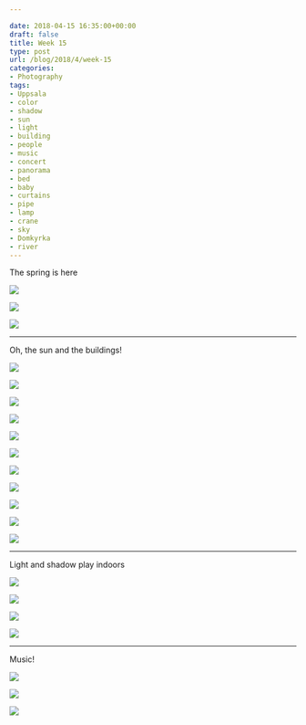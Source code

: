 ```yaml
---

date: 2018-04-15 16:35:00+00:00
draft: false
title: Week 15
type: post
url: /blog/2018/4/week-15
categories:
- Photography
tags:
- Uppsala
- color
- shadow
- sun
- light
- building
- people
- music
- concert
- panorama
- bed
- baby
- curtains
- pipe
- lamp
- crane
- sky
- Domkyrka
- river
---
```


The spring is here



  
![](/images/2018-04-15-20184week-15/IMG_5477.jpg)

  

  
![](/images/2018-04-15-20184week-15/IMG_5435.jpg)

  

  
![](/images/2018-04-15-20184week-15/IMG_5414.jpg)

  



* * *

Oh, the sun and the buildings!



  
![](/images/2018-04-15-20184week-15/IMG_5411.jpg)

  

  
![](/images/2018-04-15-20184week-15/IMG_5412.jpg)

  

  
![](/images/2018-04-15-20184week-15/IMG_5413.jpg)

  

  
![](/images/2018-04-15-20184week-15/IMG_5434.jpg)

  

  
![](/images/2018-04-15-20184week-15/IMG_5437.jpg)

  

  
![](/images/2018-04-15-20184week-15/IMG_5439.jpg)

  

  
![](/images/2018-04-15-20184week-15/IMG_5470.jpg)

  

  
![](/images/2018-04-15-20184week-15/IMG_5402.jpg)

  

  
![](/images/2018-04-15-20184week-15/IMG_5702.jpg)

  

  
![](/images/2018-04-15-20184week-15/IMG_5401.jpg)

  

  
![](/images/2018-04-15-20184week-15/IMG_5399.jpg)

  



* * *

Light and shadow play indoors



  
![](/images/2018-04-15-20184week-15/IMG_5362.jpg)

  

  
![](/images/2018-04-15-20184week-15/IMG_5363.jpg)

  

  
![](/images/2018-04-15-20184week-15/IMG_5451.jpg)

  

  
![](/images/2018-04-15-20184week-15/IMG_5460.jpg)

  



* * *

Music!



  
![](/images/2018-04-15-20184week-15/IMG_5525.jpg)

  

  
![](/images/2018-04-15-20184week-15/IMG_5623.jpg)

  

  
![](/images/2018-04-15-20184week-15/IMG_5700.jpg)

  



